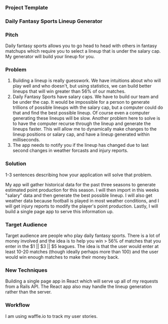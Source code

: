 ### Project Template

### Daily Fantasy Sports Lineup Generator

### Pitch

Daily fantasy sports allows you to go head to head with others in fantasy matchups which require you to select a lineup
that is under the salary cap. My generator will build your lineup for you.

### Problem

1. Building a lineup is really guesswork. We have intuitions about who will play well and who doesn't, but using statistics, we can build better lineups that will win greater than 56% of our matches.
2. Daily Fantasy Sports have salary caps. We have to build our team and be under the cap. It would be impossible for a person to generate trillions of possible lineups with the salary cap, but a computer could do that and find the best possible lineup. Of course even a computer generating these lineups will be slow. Another problem here to solve is to have the computer recurse through the lineup and generate the lineups faster. This will allow me to dynamically make changes to the lineup positions or salary cap, and have a lineup generated within milliseconds.
3. The app needs to notify you if the lineup has changed due to last second changes in weather forcasts and injury reports.

### Solution

1-3 sentences describing how your application will solve that problem.

My app will gather historical data for the past three seasons to generate estimated point production for this season. I will then import in this weeks "salary" data and then generate the best possible lineup. I will also get weather data because football is played in most weather conditions, and I will get injury reports to modify the player's point production. Lastly, I will build a single page app to serve this information up.

### Target Audience

Target audience are people who play daily fantasy sports. There is a lot of money involved and the idea is to help you win > 56% of matches that you enter in the $1 || $3 || $5 leagues. The idea is that the user would enter at least 10-20 matches (though ideally perhaps more than 100) and the user would win enough matches to make their money back.

### New Techniques

Building a single page app in React which will serve up all of my requests from a Rails API. The React app also may handle the lineup generation rather than the server.

### Workflow

I am using waffle.io to track my user stories.
